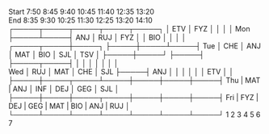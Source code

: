 Start 7:50 8:45 9:40 10:45 11:40 12:35 13:20    
   End 8:35 9:30 10:25 11:30 12:25 13:20 14:10
				┌─────┬─────┬─────┬─────┬─────┐ 
				│ ETV │ FYZ │     │     │     │ 
Mon             ├─────┴─────┤ ANJ │ RUJ │ FYZ │ 
				│    BIO    │     │     │     │ 
	┌─────┬─────┼─────┐     ├─────┼─────┴─────┤ 
Tue │ CHE │ ANJ │ MAT │ BIO │ SJL │    TSV    │ 
    ├─────┼─────┘     ├─────┤     ├─────┬─────┤ 
	│     │           │     │     │     │     │  
Wed │ RUJ │    MAT    │ CHE │ SJL ├─────┤ ANJ │ 
    │     │           │     │     │ ETV │     │ 
	├─────┼─────┬─────┴─────┼─────┼─────┼─────┤ 
Thu | MAT | ANJ │    INF    │ DEJ │ GEG │ SJL │ 
    ├─────┼─────┼─────┬─────┼─────┼─────┼─────┤ 
Fri | FYZ | DEJ | GEG | MAT | BIO | ANJ | RUJ │ 
    └─────┴─────┴─────┴─────┴─────┴─────┴─────┘ 
	   1     2     3     4     5     6     7